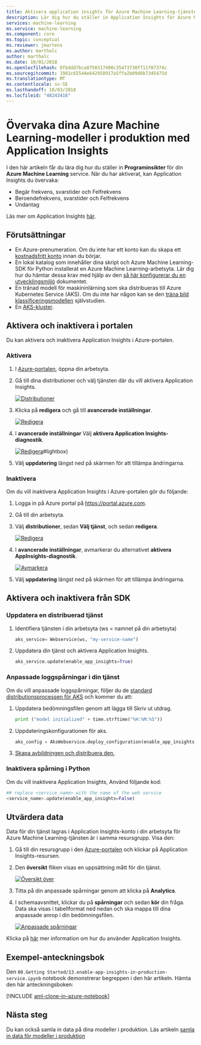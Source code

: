 ```yaml
---
title: Aktivera application insights för Azure Machine Learning-tjänsten i produktion
description: Lär dig hur du ställer in Application Insights för Azure Machine Learning-tjänsten som har distribuerats i ett Azure Kubernetes Service
services: machine-learning
ms.service: machine-learning
ms.component: core
ms.topic: conceptual
ms.reviewer: jmartens
ms.author: marthalc
author: marthalc
ms.date: 10/01/2018
ms.openlocfilehash: 8fbddd7bca8750317490c35473730ff11f07374c
ms.sourcegitcommit: 1981c65544e642958917a5ffa2b09d6b7345475d
ms.translationtype: MT
ms.contentlocale: sv-SE
ms.lasthandoff: 10/03/2018
ms.locfileid: "48243416"
---
```

# <a name="monitor-your-azure-machine-learning-models-in-production-with-application-insights"></a>Övervaka dina Azure Machine Learning-modeller i produktion med Application Insights

I den här artikeln får du lära dig hur du ställer in **Programinsikter** för din **Azure Machine Learning** service. När du har aktiverat, kan Application Insights du övervaka:
* Begär frekvens, svarstider och Felfrekvens
* Beroendefrekvens, svarstider och Felfrekvens
* Undantag

Läs mer om Application Insights [här](../../application-insights/app-insights-overview.md). 

## <a name="prerequisites"></a>Förutsättningar
* En Azure-prenumeration. Om du inte har ett konto kan du skapa ett [kostnadsfritt konto](https://azure.microsoft.com/free/?WT.mc_id=A261C142F) innan du börjar.
* En lokal katalog som innehåller dina skript och Azure Machine Learning-SDK för Python installerat en Azure Machine Learning-arbetsyta. Lär dig hur du hämtar dessa krav med hjälp av den [så här konfigurerar du en utvecklingsmiljö](how-to-configure-environment.md) dokumentet.
* En tränad modell för maskininlärning som ska distribueras till Azure Kubernetes Service (AKS). Om du inte har någon kan se den [träna bild klassificeringsmodellen](tutorial-train-models-with-aml.md) självstudien.
* En [AKS-kluster](how-to-deploy-to-aks.md).

## <a name="enable--disable-in-the-portal"></a>Aktivera och inaktivera i portalen

Du kan aktivera och inaktivera Application Insights i Azure-portalen.

### <a name="enable"></a>Aktivera

1. I [Azure-portalen](https://portal.azure.com), öppna din arbetsyta.

1. Gå till dina distributioner och välj tjänsten där du vill aktivera Application Insights.

   [![Distributioner](media/how-to-enable-app-insights/Deployments.PNG)](./media/how-to-enable-app-insights/Deployments.PNG#lightbox)

3. Klicka på **redigera** och gå till **avancerade inställningar**.

   [![Redigera](media/how-to-enable-app-insights/Edit.PNG)](./media/how-to-enable-app-insights/Edit.PNG#lightbox)

4. I **avancerade inställningar** Välj **aktivera Application Insights-diagnostik**.

   [![Redigera](media/how-to-enable-app-insights/AdvancedSettings.png)](./media/how-to-enable-app-insights/AdvancedSettings.png)#lightbox)

1. Välj **uppdatering** längst ned på skärmen för att tillämpa ändringarna. 

### <a name="disable"></a>Inaktivera
Om du vill inaktivera Application Insights i Azure-portalen gör du följande:

1. Logga in på Azure portal på https://portal.azure.com.
1. Gå till din arbetsyta.
1. Välj **distributioner**, sedan **Välj tjänst**, och sedan **redigera**.

   [![Redigera](media/how-to-enable-app-insights/Edit.PNG)](./media/how-to-enable-app-insights/Edit.PNG#lightbox)

1. I **avancerade inställningar**, avmarkerar du alternativet **aktivera AppInsights-diagnostik**. 

   [![Avmarkera](media/how-to-enable-app-insights/uncheck.png)](./media/how-to-enable-app-insights/uncheck.png#lightbox)

1. Välj **uppdatering** längst ned på skärmen för att tillämpa ändringarna. 

## <a name="enable--disable-from-the-sdk"></a>Aktivera och inaktivera från SDK

### <a name="update-a-deployed-service"></a>Uppdatera en distribuerad tjänst
1. Identifiera tjänsten i din arbetsyta (ws = namnet på din arbetsyta)

    ```python
    aks_service= Webservice(ws, "my-service-name")
    ```
2. Uppdatera din tjänst och aktivera Application Insights. 

    ```python
    aks_service.update(enable_app_insights=True)
    ```

### <a name="log-custom-traces-in-your-service"></a>Anpassade loggspårningar i din tjänst
Om du vill anpassade loggspårningar, följer du de [standard distributionsprocessen för AKS](how-to-deploy-to-aks.md) och kommer du att:

1. Uppdatera bedömningsfilen genom att lägga till Skriv ut utdrag.
    
    ```python
    print ("model initialized" + time.strftime("%H:%M:%S"))
    ```

2. Uppdateringskonfigurationen för aks.
    
    ```python
    aks_config = AksWebservice.deploy_configuration(enable_app_insights=True)
    ```

3. [Skapa avbildningen och distribuera den.](how-to-deploy-to-aks.md)  

### <a name="disable-tracking-in-python"></a>Inaktivera spårning i Python

Om du vill inaktivera Application Insights, Använd följande kod:

```python 
## replace <service_name> with the name of the web service
<service_name>.update(enable_app_insights=False)
```
    

## <a name="evaluate-data"></a>Utvärdera data
Data för din tjänst lagras i Application Insights-konto i din arbetsyta för Azure Machine Learning-tjänsten är i samma resursgrupp.
Visa den:
1. Gå till din resursgrupp i den [Azure-portalen](https://portal.azure.com) och klickar på Application Insights-resursen. 
2. Den **översikt** fliken visas en uppsättning mått för din tjänst.

   [![Översikt över](media/how-to-enable-app-insights/overview.png)](./media/how-to-enable-app-insights/overview.png#lightbox)

3. Titta på din anpassade spårningar genom att klicka på **Analytics**.
4. I schemaavsnittet, klickar du på **spårningar** och sedan **kör** din fråga. Data ska visas i tabellformat ned nedan och ska mappa till dina anpassade anrop i din bedömningsfilen. 

   [![Anpassade spårningar](media/how-to-enable-app-insights/logs.png)](./media/how-to-enable-app-insights/logs.png#lightbox)

Klicka på [här](../../application-insights/app-insights-overview.md) mer information om hur du använder Application Insights.
    

## <a name="example-notebook"></a>Exempel-anteckningsbok

Den `00.Getting Started/13.enable-app-insights-in-production-service.ipynb` notebook demonstrerar begreppen i den här artikeln.  Hämta den här anteckningsboken:
 
[!INCLUDE [aml-clone-in-azure-notebook](../../../includes/aml-clone-for-examples.md)]

## <a name="next-steps"></a>Nästa steg
Du kan också samla in data på dina modeller i produktion. Läs artikeln [samla in data för modeller i produktion](how-to-enable-data-collection.md) 
